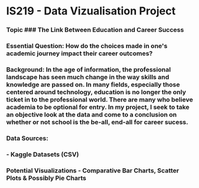 # IS219 - Data Vizualisation Project

### Topic ### The Link Between Education and Career Success ###

### Essential Question: How do the choices made in one's academic journey impact their career outcomes? ###

### Background: In the age of information, the professional landscape has seen much change in the way skills and knowledge are passed on. In many fields, especially those centered around technology, education is no longer the only ticket in to the professional world. There are many who believe academia to be optional for entry. In my project, I seek to take an objective look at the data and come to a conclusion on whether or not school is the be-all, end-all for career sucess.

### Data Sources: 
### - Kaggle Datasets (CSV)

### Potential Visualizations - Comparative Bar Charts, Scatter Plots & Possibly Pie Charts